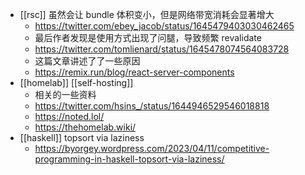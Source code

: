 - [[rsc]] 虽然会让 bundle 体积变小，但是网络带宽消耗会显著增大
	- https://twitter.com/ebey_jacob/status/1645479403030462465
	- 最后作者发现是使用方式出现了问腿，导致频繁 revalidate
	- https://twitter.com/tomlienard/status/1645478074564083728
	- 这篇文章讲述了了一些原因
	- https://remix.run/blog/react-server-components
- [[homelab]] [[self-hosting]]
	- 相关的一些资料
	- https://twitter.com/hsins_/status/1644946529546018818
	- https://noted.lol/
	- https://thehomelab.wiki/
- [[haskell]] topsort via laziness
	- https://byorgey.wordpress.com/2023/04/11/competitive-programming-in-haskell-topsort-via-laziness/
